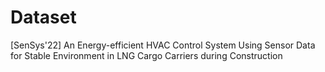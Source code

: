 # Dataset
[SenSys'22] An Energy-efficient HVAC Control System Using Sensor Data for
Stable Environment in LNG Cargo Carriers during Construction
